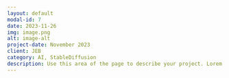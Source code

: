 ```yaml
---
layout: default
modal-id: 7
date: 2023-11-26
img: image.png
alt: image-alt
project-date: November 2023
client: JEB
category: AI, StableDiffusion
description: Use this area of the page to describe your project. Lorem ipsum dolor sit amet, consectetur adipisicing elit. Mollitia neque assumenda ipsam nihil, molestias magnam, recusandae quos quis inventore quisquam velit asperiores, vitae? Reprehenderit soluta, eos quod consequuntur itaque. Nam.
---
```

